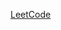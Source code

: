 [LeetCode](https://leetcode.com/problems/count-symmetric-integers/description/?envType=daily-question&envId=2025-04-11)